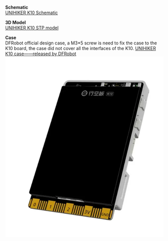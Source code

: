 **Schematic**<br/>
[UNIHIKER K10 Schematic](img/hardwarereference_onboard/UNIHIKERk10Sch.PDF) 

**3D Model**<br/>
[UNIHIKER K10 STP model](img/hardwarereference_onboard/UNIHKERSTPModel.zip) 

**Case**<br/>
DFRobot official design case, a M3*5 screw is need to fix the case to the K10 board, the case did not cover all the interfaces of the K10.
[UNIHIKER K10 case——released by DFRobot](img/hardwarereference_onboard/UNIHIKERk10Case.zip) 
![image.png](img/hardwarereference_onboard/onboard3.png) 